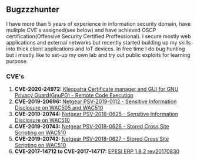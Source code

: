 ## Bugzzzhunter

I have more than 5 years of experience in information security domain, have mulitple CVE's assigned(see below) and have achieved OSCP certification(Offensive Security Certified Proffessional). I secure mostly web applications and external networks but recently started building up my skills into thick client applications and IoT devices. In free time I do bug hunting but i mostly like to set-up my own lab and try out public exploits for learning purpose.

### CVE's

1. **CVE-2020-24972:** [Kleopatra Certificate manager and GUI for GNU Privacy Guard(GnuPG) - Remote Code Execution](https://nvd.nist.gov/vuln/detail/CVE-2020-24972)
2. **CVE-2019-20696:** [Netgear PSV-2019-0112 - Sensitive Information Disclosure on WAC505 and WAC510](https://nvd.nist.gov/vuln/detail/CVE-2019-20696)
3. **CVE-2019-20744:** [Netgear PSV-2018-0625 - Sensitive Information Disclosure on WAC510](https://nvd.nist.gov/vuln/detail/CVE-2019-20744)
4. **CVE-2019-20743:** [Netgear PSV-2018-0626 - Stored Cross Site Scripting on WAC510](https://nvd.nist.gov/vuln/detail/CVE-2019-20743)
5. **CVE-2019-20742:** [Netgear PSV-2018-0627 - Stored Cross Site Scripting on WAC510](https://nvd.nist.gov/vuln/detail/CVE-2019-20742)
6. **CVE-2017-14712 to CVE-2017-14717:** [EPESI ERP 1.8.2 rev20170830](https://www.exploit-db.com/exploits/42950/)
